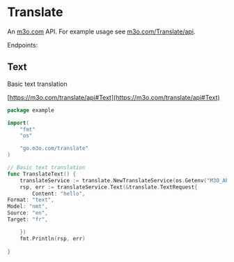 # Translate

An [m3o.com](https://m3o.com) API. For example usage see [m3o.com/Translate/api](https://m3o.com/Translate/api).

Endpoints:

## Text

Basic text translation


[https://m3o.com/translate/api#Text](https://m3o.com/translate/api#Text)

```go
package example

import(
	"fmt"
	"os"

	"go.m3o.com/translate"
)

// Basic text translation
func TranslateText() {
	translateService := translate.NewTranslateService(os.Getenv("M3O_API_TOKEN"))
	rsp, err := translateService.Text(&translate.TextRequest{
		Content: "hello",
Format: "text",
Model: "nmt",
Source: "en",
Target: "fr",

	})
	fmt.Println(rsp, err)
	
}
```
